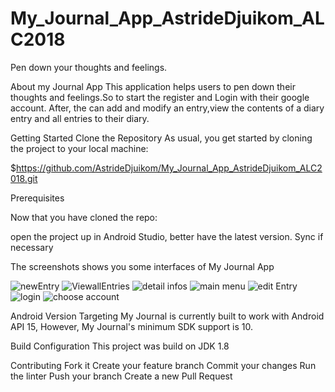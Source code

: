 # My_Journal_App_AstrideDjuikom_ALC2018
Pen down your thoughts and feelings.



About my Journal App
 This application helps  users to pen down their thoughts and feelings.So to start the register and Login with their google account.
After, the can add and modify an entry,view the contents of a diary entry and all entries to their diary.

Getting Started
Clone the Repository
As usual, you get started by cloning the project to your local machine:

$https://github.com/AstrideDjuikom/My_Journal_App_AstrideDjuikom_ALC2018.git



Prerequisites

Now that you have cloned the repo:

open the project up in Android Studio, better have the latest version.
Sync if necessary



The screenshots shows you some interfaces of My Journal App

![newEntry](ProjectScreenshots/newEntry)
![ViewallEntries](ProjectScreenshots/MAIN)
![detail infos](ProjectScreenshots/details)
![main menu](ProjectScreenshots/mainMenu)
![edit Entry](ProjectScreenshots/EditEntry)
![login](ProjectScreenshots/logIN)
![choose account](ProjectScreenshots/chooseAccount)


Android Version Targeting
My Journal is currently built to work with Android API 15, However, My Journal's minimum SDK support is 10.



Build Configuration
This project was build on JDK 1.8



Contributing
Fork it
Create your feature branch 
Commit your changes 
Run the linter
Push your branch
Create a new Pull Request
 
 
